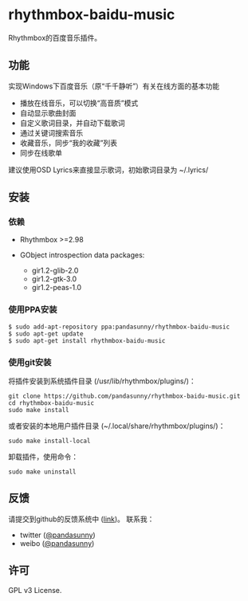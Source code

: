 # rhythmbox-baidu-music #

Rhythmbox的百度音乐插件。

## 功能 ##

实现Windows下百度音乐（原“千千静听”）有关在线方面的基本功能

* 播放在线音乐，可以切换“高音质”模式
* 自动显示歌曲封面
* 自定义歌词目录，并自动下载歌词
* 通过关键词搜索音乐
* 收藏音乐，同步“我的收藏”列表
* 同步在线歌单

建议使用OSD Lyrics来直接显示歌词，初始歌词目录为 ~/.lyrics/

## 安装 ##

### 依赖 ###

* Rhythmbox >=2.98
* GObject introspection data packages:

    * gir1.2-glib-2.0
    * gir1.2-gtk-3.0
    * gir1.2-peas-1.0

### 使用PPA安装 ###

    $ sudo add-apt-repository ppa:pandasunny/rhythmbox-baidu-music
    $ sudo apt-get update
    $ sudo apt-get install rhythmbox-baidu-music

### 使用git安装 ###

将插件安装到系统插件目录 (/usr/lib/rhythmbox/plugins/)：

    git clone https://github.com/pandasunny/rhythmbox-baidu-music.git
    cd rhythmbox-baidu-music
    sudo make install

或者安装的本地用户插件目录 (~/.local/share/rhythmbox/plugins/)：

    sudo make install-local

卸载插件，使用命令：

    sudo make uninstall

## 反馈 ##

请提交到github的反馈系统中 ([link](https://github.com/pandasunny/rhythmbox-baidu-music/issues))。
联系我：

* twitter ([@pandasunny](https://twitter.com/pandasunny)) 
* weibo ([@pandasunny](http://weibo.com/pandasunny))

## 许可 ##

GPL v3 License.
